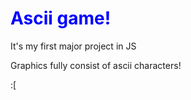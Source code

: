 <h1 style="color:blue">Ascii game!</h1>
<p>It's my first major project in JS</p>

<p>Graphics fully consist of ascii characters!</p>
:[